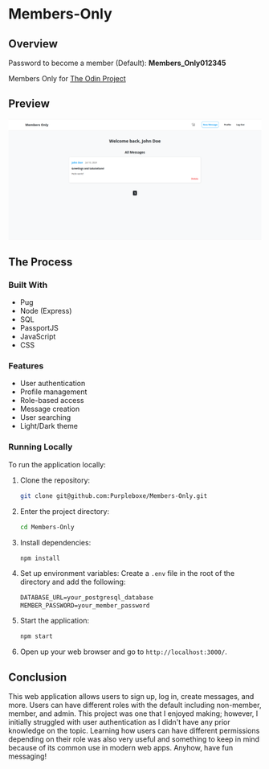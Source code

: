 # Members-Only

## Overview

Password to become a member (Default): **Members_Only012345**

Members Only for [The Odin Project](https://www.theodinproject.com/lessons/nodejs-members-only)

## Preview

![Preview](./public/images/Preview.png)

## The Process

### Built With

- Pug
- Node (Express)
- SQL
- PassportJS
- JavaScript
- CSS

### Features

- User authentication
- Profile management
- Role-based access
- Message creation
- User searching
- Light/Dark theme

### Running Locally

To run the application locally:

1. Clone the repository:

   ```bash
   git clone git@github.com:Purpleboxe/Members-Only.git
   ```

2. Enter the project directory:

   ```bash
   cd Members-Only
   ```

3. Install dependencies:

   ```bash
   npm install
   ```

4. Set up environment variables:
   Create a `.env` file in the root of the directory and add the following:

   ```env
   DATABASE_URL=your_postgresql_database
   MEMBER_PASSWORD=your_member_password
   ```

5. Start the application:

   ```bash
   npm start
   ```

6. Open up your web browser and go to `http://localhost:3000/`.

## Conclusion

This web application allows users to sign up, log in, create messages, and more. Users can have different roles with the default including non-member, member, and admin. This project was one that I enjoyed making; however, I initially struggled with user authentication as I didn't have any prior knowledge on the topic. Learning how users can have different permissions depending on their role was also very useful and something to keep in mind because of its common use in modern web apps. Anyhow, have fun messaging!
